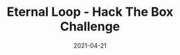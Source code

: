 ---
layout: single
title: '<span class="hackthebox">Eternal Loop - Hack The Box Challenge</span>'
excerpt: "Eternal Loop it's a misc challenge from HackTheBox which we have to unzip a lot of zips which password is the name of the previous one and then explore a database."
date: 2021-04-21
header:
  teaser: /assets/images/htb-writeup-eternal-loop/icon.png
  teaser_home_page: true
  icon: /assets/images/hackthebox.webp
categories:
  - hackthebox
  - challenge
tags:  
  - scripting
  - bruteforce
  - misc
  - sqlite
toc: true
toc_label: "Content"
toc_sticky: true
show_time: false
layout: encrypted/eternal-loop
permalink: "/htb-writeup-eternal-loop-challenge"
show_time: false
---